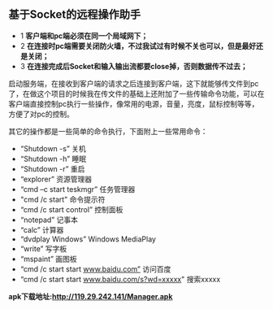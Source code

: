 ## 基于Socket的远程操作助手

* 1 **客户端和pc端必须在同一个局域网下；**
* 2 **在连接时pc端需要关闭防火墙，不过我试过有时候不关也可以，但是最好还是关闭；**
* 3 **在连接完成后Socket和输入输出流都要close掉，否则数据传不过去；**

启动服务端，在接收到客户端的请求之后连接到客户端，这下就能够传文件到pc了，在做这个项目的时候我在传文件的基础上还附加了一些传输命令功能，可以在客户端直接控制pc执行一些操作，像常用的电源，音量，亮度，鼠标控制等等，方便了对pc的控制。

其它的操作都是一些简单的命令执行，下面附上一些常用命令：

* “Shutdown -s” 关机
* “Shutdown -h” 睡眠
* “Shutdown -r” 重启
* “explorer” 资源管理器
* “cmd –c start teskmgr” 任务管理器
* "cmd /c start" 命令提示符
* “cmd /c start control” 控制面板
* “notepad” 记事本
* “calc” 计算器
* “dvdplay Windows” Windows MediaPlay
* “write” 写字板
* “mspaint” 画图板
* “cmd /c start start www.baidu.com” 访问百度
* “cmd /c start start www.baidu.com/s?wd=xxxxx" 搜索xxxxx

**apk下载地址:http://119.29.242.141/Manager.apk**
